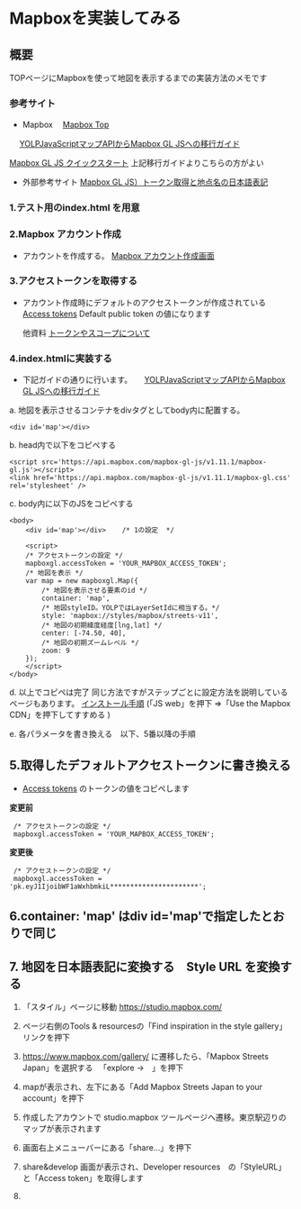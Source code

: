 # Mapboxを実装してみる

## 概要
TOPページにMapboxを使って地図を表示するまでの実装方法のメモです

### 参考サイト

- Mapbox
 　[Mapbox Top](https://www.mapbox.jp/)
  
　 [YOLPJavaScriptマップAPIからMapbox GL JSへの移行ガイド](https://docs.mapbox.com/jp/yolp-to-mapbox/javascript/)

   [Mapbox GL JS クイックスタート](https://docs.mapbox.com/mapbox-gl-js/api/)
   上記移行ガイドよりこちらの方がよい
   
- 外部参考サイト
   [Mapbox GL JS）トークン取得と地点名の日本語表記](https://2ndart.hatenablog.com/entry/2020/07/01/163810)

### 1.テスト用のindex.html を用意


### 2.Mapbox アカウント作成
- アカウントを作成する。
    [Mapbox アカウント作成画面](https://account.mapbox.com/auth/signup/)


### 3.アクセストークンを取得する
- アカウント作成時にデフォルトのアクセストークンが作成されている
    [Access tokens](https://account.mapbox.com/access-tokens/)
    Default public token の値になります
    
    他資料
    [トークンやスコープについて](https://docs.mapbox.com/accounts/overview/tokens/#scopes)
 
 
 ### 4.index.htmlに実装する
 - 下記ガイドの通りに行います。
　 [YOLPJavaScriptマップAPIからMapbox GL JSへの移行ガイド](https://docs.mapbox.com/jp/yolp-to-mapbox/javascript/)
 
  a. 地図を表示させるコンテナをdivタグとしてbody内に配置する。
```
<div id='map'></div>
```
  b. head内で以下をコピペする
```
<script src='https://api.mapbox.com/mapbox-gl-js/v1.11.1/mapbox-gl.js'></script>
<link href='https://api.mapbox.com/mapbox-gl-js/v1.11.1/mapbox-gl.css' rel='stylesheet' />
```
  c. body内に以下のJS<script>...</script>をコピペする
```
<body>
    <div id='map'></div>    /* 1の設定  */
    
    <script>
    /* アクセストークンの設定 */
    mapboxgl.accessToken = 'YOUR_MAPBOX_ACCESS_TOKEN';
    /* 地図を表示 */
    var map = new mapboxgl.Map({
        /* 地図を表示させる要素のid */
        container: 'map',
        /* 地図styleID。YOLPではLayerSetIdに相当する。*/
        style: 'mapbox://styles/mapbox/streets-v11',
        /* 地図の初期緯度経度[lng,lat] */
        center: [-74.50, 40],
        /* 地図の初期ズームレベル */
        zoom: 9
    });
    </script>
</body>
```
  d. 以上でコピペは完了
     同じ方法ですがステップごとに設定方法を説明しているページもあります。
     [インストール手順](https://www.mapbox.com/install/)
    (「JS web」を押下 =>「Use the Mapbox CDN」を押下してすすめる )
  
  e. 各パラメータを書き換える　以下、5番以降の手順
  
  
  ## 5.取得したデフォルトアクセストークンに書き換える
  - [Access tokens](https://account.mapbox.com/access-tokens/) のトークンの値をコピペします
 
 **変更前**
 ```
  /* アクセストークンの設定 */
  mapboxgl.accessToken = 'YOUR_MAPBOX_ACCESS_TOKEN';
 ```
  **変更後**
 ```
  /* アクセストークンの設定 */
  mapboxgl.accessToken = 'pk.eyJ1IjoibWF1aWxhbmkiL**********************';
 ```
 
 
 ## 6.container: 'map'  はdiv id='map'で指定したとおりで同じ
 
 
 ## 7. 地図を日本語表記に変換する　Style URL を変換する
1. 「スタイル」ページに移動  https://studio.mapbox.com/
  
2. ページ右側のTools & resourcesの「Find inspiration in the style gallery」リンクを押下

3. https://www.mapbox.com/gallery/ に遷移したら、「Mapbox Streets Japan」を選択する
　「explore →　」を押下
4. mapが表示され、左下にある「Add Mapbox Streets Japan to your account」を押下
5. 作成したアカウントで studio.mapbox ツールページへ遷移。東京駅辺りのマップが表示されます
6. 画面右上メニューバーにある「share...」を押下
7. share&develop 画面が表示され、Developer resources　の「StyleURL」と「Access token」を取得します
8. <script>内で記載した以下の箇所を、上記で取得したStyleURLに書き換えます
 
 **変更前**
 ```
/* 地図styleID。YOLPではLayerSetIdに相当する。*/
style: 'mapbox://styles/mapbox/streets-v11',
 ```
  **変更後**
 ```
/* 地図styleID。YOLPではLayerSetIdに相当する。*/
style: 'mapbox://styles/mauilani/ckdba743a1c3k1imechwa99bh',
 ```
9. Access token は5番で設定した値と同じはず
 
10. 地図が日本語化されました
 
 ## 8.目的地を指定して表示させる
 1. 現時点ではデフォルトの位置が表示されているため、表示させたい位置を設定します
 2. コーポレートサイトのhtmlソースを表示してJSの中からそれらしい値を探します
 3. center の値を目的地の値に変更します
 
  **変更前**
 ```
/* 地図の初期緯度経度[lng,lat] */
center: [-74.50, 40],
 ```
  **変更後**
 ```
/* 地図の初期緯度経度[lng,lat] */
center: [139.73301982756823, 35.677234699999985],
 ```
## 9. zoomの設定
1. zoomの値を変更して表示を調整します。
2. zoom 値について　https://docs.mapbox.com/help/glossary/zoom-level/
**初期値**
```
/* 地図の初期ズームレベル */
zoom: 9
```
**変更後**
```
/* 地図の初期ズームレベル */
zoom: 15
```
 お好みで
 
 ## 10. 所在地をマークで指定する
 - 以下を<script>内に追加します
 ```
 var marker = new mapboxgl.Marker()
        .setLngLat([139.73301982756823, 35.677234699999985])
        .addTo(map);
 
 ```
 
## 11. 基本設定は完了　その他
1. Mapboxを安全に使用する  https://docs.mapbox.com/jp/help/troubleshooting/how-to-use-mapbox-securely/

2. いろいろカスタマイズできそう　https://docs.mapbox.com/jp/mapbox-gl-js/example/#sources

. zoom 値について　https://docs.mapbox.com/help/glossary/zoom-level/






 

